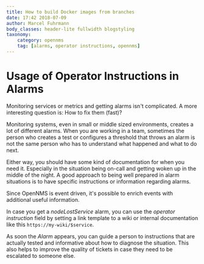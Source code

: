```yaml
---
title: How to build Docker images from branches
date: 17:42 2018-07-09
author: Marcel Fuhrmann
body_classes: header-lite fullwidth blogstyling
taxonomy:
    category: opennms
    tag: [alarms, operator instructions, opennms]
---
```


# Usage of Operator Instructions in Alarms

Monitoring services or metrics and getting alarms isn't complicated.
A more interesting question is: How to fix them (fast)?

Monitoring systems, even in small or middle sized environments, creates a lot of different alarms.
When you are working in a team, sometimes the person who creates a test or configures a threshold that throws an alarm is not the same person who has to understand what happened and what to do next.

Either way, you should have some kind of documentation for when you need it.
Especially in the situation being on-call and getting woken up in the middle of the night.
A good approach to being well prepared in alarm situations is to have specific instructions or information regarding alarms.

Since OpenNMS is event driven, it's possible to enrich events with additional useful information.

In case you get a _nodeLostService_ alarm, you can use the _operator instruction_ field by setting a link template to a wiki or internal documentation like this `https://my-wiki/$service`.

As soon the _Alarm_ appears, you can guide a person to instructions that are actually tested and informative about how to diagnose the situation. This also helps to improve the quality of tickets in case they need to be escalated to someone else.
